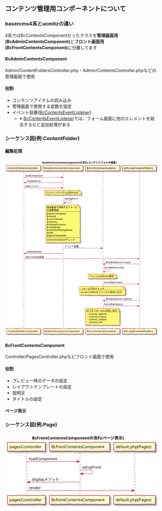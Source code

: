 ## コンテンツ管理用コンポーネントについて

### basercms4系とucmitzの違い

4系ではBcContentsComponentだったクラスを<b>管理画面用(BcAdminContentsComponent)</b>と<b>フロント画面用(BcFrontContentsComponent)</b>に分離してます


#### <b>BcAdminContentsComponent</b>

Admin/ContentFoldersController.php・Admin/ContentsController.phpなどの管理画面で使用

#### 役割

- コンテンツアイテムの読み込み
- 管理画面で使用する変数を設定
- イベント設置(<u>BcContentsEventListener</u>)
  - ※ <u>BcContentsEventListener</u>では、フォーム画面に他のエレメントを結合するなど追加処理がある

### シーケンス図(例:ContentFolder)

#### 編集処理

![シーケンス図：コンテンツフォルダ編集](../../svg/sequence/bc_admin_contents_component.svg)

#### <b>BcFrontContentsComponent</b>

Controller/PagesController.phpなどフロント画面で使用

#### 役割

  - プレビュー時のデータの設定
  - レイアウトテンプレートの設定
  - 説明文
  - タイトルの設定
#### ページ表示

### シーケンス図(例:Page)
![シーケンス図：ページ表示](../../svg/sequence/bc_front_contents_component.svg)